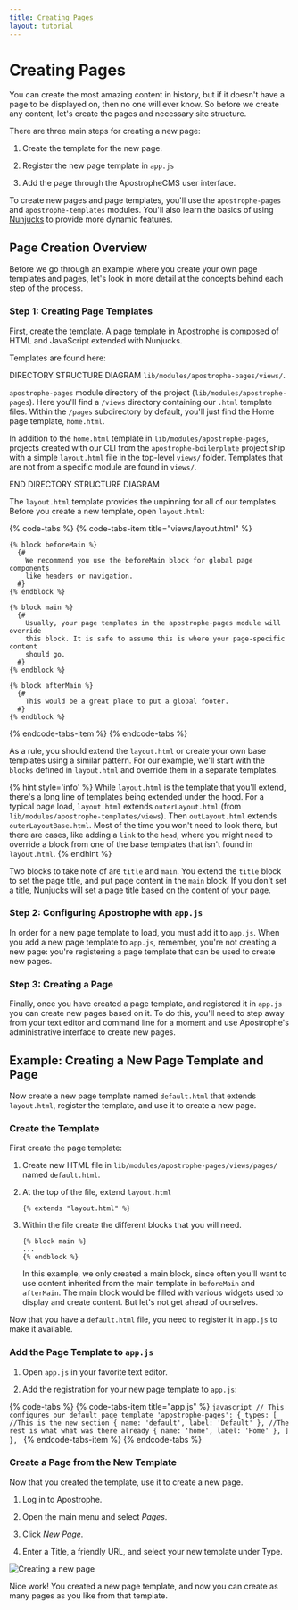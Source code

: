 ```yaml
---
title: Creating Pages
layout: tutorial
---
```


# Creating Pages

You can create the most amazing content in history, but if it doesn't have a page to be displayed on, then no one will ever know. So before we create any content, let's create the pages and necessary site structure.

There are three main steps for creating a new page:

1. Create the template for the new page.

2. Register the new page template in `app.js`

3. Add the page through the ApostropheCMS user interface.

To create new pages and page templates, you'll use the `apostrophe-pages` and `apostrophe-templates` modules. You'll also learn the basics of using [Nunjucks](https://mozilla.github.io/nunjucks/) to provide more dynamic features.

## Page Creation Overview

Before we go through an example where you create your own page templates and pages, let's look in more detail at the concepts behind each step of the process.

### Step 1: Creating Page Templates

First, create the template. A page template in Apostrophe is composed of HTML and JavaScript extended with Nunjucks.

Templates are found here: 

DIRECTORY STRUCTURE DIAGRAM
`lib/modules/apostrophe-pages/views/`.

`apostrophe-pages` module directory of the project \(`lib/modules/apostrophe-pages`\). Here you'll find a `/views` directory containing our `.html` template files. Within the `/pages` subdirectory by default, you'll just find the Home page template, `home.html`.

In addition to the `home.html` template in `lib/modules/apostrophe-pages`, projects created with our CLI from the `apostrophe-boilerplate` project ship with a simple `layout.html` file in the top-level `views/` folder. Templates  that are not from a specific module are found in `views/`.

END DIRECTORY STRUCTURE DIAGRAM

The `layout.html` template provides the unpinning for all of our templates. Before you create a new template, open `layout.html`:

{% code-tabs %}
{% code-tabs-item title="views/layout.html" %}
```markup
{% block beforeMain %}
  {#
    We recommend you use the beforeMain block for global page components
    like headers or navigation.
  #}
{% endblock %}

{% block main %}
  {#
    Usually, your page templates in the apostrophe-pages module will override
    this block. It is safe to assume this is where your page-specific content
    should go.
  #}
{% endblock %}

{% block afterMain %}
  {#
    This would be a great place to put a global footer.
  #}
{% endblock %}
```
{% endcode-tabs-item %}
{% endcode-tabs %}

As a rule, you should extend the `layout.html` or create your own base templates using a similar pattern. For our example, we'll start with the `blocks` defined in `layout.html` and override them in a separate templates.

{% hint style='info' %}
While `layout.html` is the template that you'll extend, there's a long line of templates being extended under the hood. For a typical page load, `layout.html` extends `outerLayout.html` (from `lib/modules/apostrophe-templates/views`). Then `outLayout.html` extends `outerLayoutBase.html`. Most of the time you won't need to look there, but there are cases, like adding a `link` to the `head`, where you might need to override a block from one of the base templates that isn't found in `layout.html`.
{% endhint %}

Two blocks to take note of are `title` and `main`. You extend the `title` block to set the page title, and put page content in the `main` block. If you don't set a title, Nunjucks will set a page title based on the content of your page.

### Step 2: Configuring Apostrophe with `app.js` 

In order for a new page template to load, you must add it to `app.js`. When you add a new page template to `app.js`, remember, you're not creating a new page: you're registering a page template that can be used to create new pages.

### Step 3: Creating a Page

Finally, once you have created a page template, and registered it in `app.js` you can create new pages based on it. To do this, you'll need to step away from your text editor and command line for a moment and use Apostrophe's administrative interface to create new pages.

## Example: Creating a New Page Template and Page 

Now create a new page template named `default.html` that extends `layout.html`, register the template, and use it to create a new page.

### Create the Template

First create the page template:

1. Create new HTML file in `lib/modules/apostrophe-pages/views/pages/` named `default.html`.

2. At the top of the file, extend `layout.html`
    ```markup
    {% extends "layout.html" %}
    ```
3. Within the file create the different blocks that you will need.

    ```markup
    {% block main %}
    ...
    {% endblock %}
    ```

    In this example, we only created a main block, since often you'll want to use content inherited from the main template in `beforeMain` and `afterMain`. The main block would be filled with various widgets used to display and create content. But let's not get ahead of ourselves.

Now that you have a `default.html` file, you need to register it in `app.js` to make it available.
 
### Add the Page Template to `app.js`

1. Open `app.js` in your favorite text editor.

2. Add the registration for your new page template to `app.js`:

{% code-tabs %}
{% code-tabs-item title="app.js" %}
    ```javascript
        // This configures our default page template
        'apostrophe-pages': {
          types: [
            //This is the new section
            {
              name: 'default',
              label: 'Default'
            },
            //The rest is what what was there already
            {
              name: 'home',
              label: 'Home'
            },
          ]
        },
    ```
{% endcode-tabs-item %}
{% endcode-tabs %}

### Create a Page from the New Template

Now that you created the template, use it to create a new page.

1. Log in to Apostrophe.

2. Open the main menu and select *Pages*.

3. Click *New Page*.

4. Enter a Title, a friendly URL, and select your new template under Type.

![Creating a new page](/.gitbook/assets/create_new_page2.png)


Nice work! You created a new page template, and now you can create as many pages as you like from that template. 
